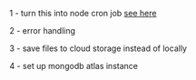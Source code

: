 1 - turn this into node cron job [see here](https://github.com/wahengchang/nodejs-cron-job-must-know/blob/master/README.md)

2 - error handling

3 - save files to cloud storage instead of locally

4 - set up mongodb atlas instance
